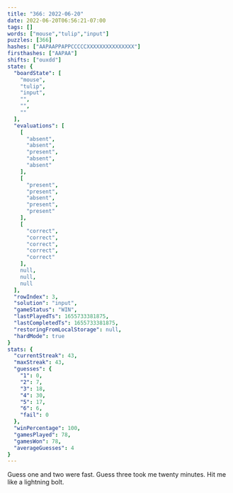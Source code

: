 ```yaml
---
title: "366: 2022-06-20"
date: 2022-06-20T06:56:21-07:00
tags: []
words: ["mouse","tulip","input"]
puzzles: [366]
hashes: ["AAPAAPPAPPCCCCCXXXXXXXXXXXXXXX"]
firsthashes: ["AAPAA"]
shifts: ["ouxdd"]
state: {
  "boardState": [
    "mouse",
    "tulip",
    "input",
    "",
    "",
    ""
  ],
  "evaluations": [
    [
      "absent",
      "absent",
      "present",
      "absent",
      "absent"
    ],
    [
      "present",
      "present",
      "absent",
      "present",
      "present"
    ],
    [
      "correct",
      "correct",
      "correct",
      "correct",
      "correct"
    ],
    null,
    null,
    null
  ],
  "rowIndex": 3,
  "solution": "input",
  "gameStatus": "WIN",
  "lastPlayedTs": 1655733381875,
  "lastCompletedTs": 1655733381875,
  "restoringFromLocalStorage": null,
  "hardMode": true
}
stats: {
  "currentStreak": 43,
  "maxStreak": 43,
  "guesses": {
    "1": 0,
    "2": 7,
    "3": 18,
    "4": 30,
    "5": 17,
    "6": 6,
    "fail": 0
  },
  "winPercentage": 100,
  "gamesPlayed": 78,
  "gamesWon": 78,
  "averageGuesses": 4
}
---
```


<!-- more -->
Guess one and two were fast. Guess three took me twenty minutes. Hit me like a lightning bolt. 
